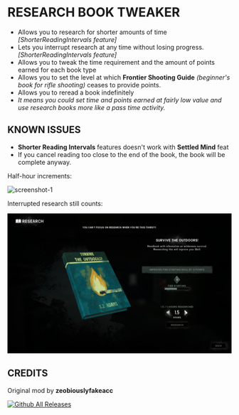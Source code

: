 # RESEARCH BOOK TWEAKER

* Allows you to research for shorter amounts of time *[ShorterReadingIntervals feature]*
* Lets you interrupt research at any time without losing progress. *[ShorterReadingIntervals feature]*
* Allows you to tweak the time requirement and the amount of points earned for each book type
* Allows you to set the level at which **Frontier Shooting Guide** *(beginner's book for rifle shooting)* ceases to provide points.
* Allows you to reread a book indefinitely
* *It means you could set time and points earned at fairly low value and use research books more like a pass time activity.*

## KNOWN ISSUES
* **Shorter Reading Intervals** features doesn't work with **Settled Mind** feat
* If you cancel reading too close to the end of the book, the book will be complete anyway.

Half-hour increments:

![screenshot-1](https://github.com/RomainDeschampsFR/ShorterReadingIntervalsLegacy/assets/38351288/c5d11e63-ee00-4850-bdff-d767781a65c5)

Interrupted research still counts:

![Screenshot of interrupted reading progress being counted](images/screenshot-2.png)

## CREDITS
Original mod by **zeobiouslyfakeacc**

[![Github All Releases](https://img.shields.io/github/downloads/RomainDeschampsFR/ResearchBookTweaker/total.svg)]()

